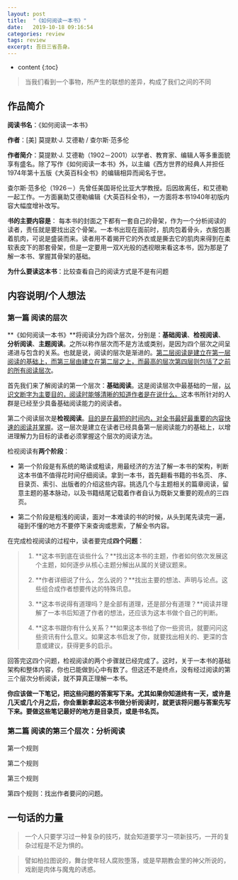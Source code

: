 ```yaml
---
layout: post
title:  "《如何阅读一本书》"
date:   2019-10-18 09:16:54
categories: review
tags: review
excerpt: 吾日三省吾身。
---
```


* content
{:toc}
> 当我们看到一个事物，所产生的联想的差异，构成了我们之间的不同



## 作品简介

**阅读书名**：《如何阅读一本书》

**作者**：[美] 莫提默·J. 艾德勒 / 查尔斯·范多伦

**作者简介**：莫提默·J. 艾德勒（1902－2001）以学者、教育家、编辑人等多重面貌享有盛名。除了写作《如何阅读一本书》外，以主编《西方世界的经典人并担任1974年第十五版《大英百科全书》的编辑相异而闻名于世。

查尔斯·范多伦（1926－）先曾任美国哥伦比亚大学教授。后因故离任，和艾德勒一起工作。一方面襄助艾德勒编辑《大英百科全书》，一方面将本书1940年初版内容大幅度增补改写。

**书的主要内容是**： 每本书的封面之下都有一套自己的骨架，作为一个分析阅读的读者，责任就是要找出这个骨架。一本书出现在面前时，肌肉包着骨头，衣服包裹着肌肉，可说是盛装而来。读者用不着揭开它的外衣或是撕去它的肌肉来得到在柔软表皮下的那套骨架，但是一定要用一双X光般的透视眼来看这本书，因为那是了解一本书、掌握其骨架的基础。 

**为什么要读这本书**：比较查看自己的阅读方式是不是有问题

## 内容说明/个人想法

###  **第一篇 阅读的层次** 

**《如何阅读一本书》**将阅读分为四个层次，分别是：**基础阅读**、**检视阅读**、**分析阅读**、**主题阅读**。之所以称作层次而不是方法或类别，是因为四个层次之间呈递进与包含的关系。也就是说，阅读的层次是渐进的。<u>第二层阅读是建立在第一层阅读的基础上，而第三层由建立在第二层之上，而最高的层次第四层则包括了之前的所有阅读层次</u>。

首先我们来了解阅读的第一个层次：**基础阅读**。这是阅读层次中最基础的一层，<u>以识文断字为主要目的，阅读时能够清晰的知道作者是在说什么。</u>这本书所针对的人群是已经至少具备基础阅读能力的阅读者。

第二个阅读层次是**检视阅读**。<u>目的是在最短的时间内，对全书最好最重要的内容快速的阅读并掌握</u>。这一层次是建立在读者已经具备第一层阅读能力的基础上，以增进理解力为目标的读者必须掌握这个层次的阅读方法。

检视阅读有**两个阶段**：

- 第一个阶段是有系统的略读或粗读，用最经济的方法了解一本书的架构，判断这本书值不值得花时间仔细阅读。拿到一本书，首先翻看书籍的书名页、 序、目录页、索引、出版者的介绍这些内容。挑选几个与主题相关的篇章阅读，留意主题的基本脉动，以及书籍结尾记载着作者自认为既新又重要的观点的三四页。

- 第二个阶段是粗浅的阅读，面对一本难读的书的时候，从头到尾先读完一遍，碰到不懂的地方不要停下来查询或思索，了解全书内容。

在完成检视阅读的过程中，读者要完成**四个问题**：

> 1. **这本书到底在谈些什么？**找出这本书的主题，作者如何依次发展这个主题，如何逐步从核心主题分解出从属的关键议题来。
>
> 2. **作者详细说了什么，怎么说的？**找出主要的想法、声明与论点。这些组合成作者想要传达的特殊讯息。
>
> 3. **这本书说得有道理吗？是全部有道理，还是部分有道理？**阅读并理解了一本书后知道了作者的想法，还应该为这本书做个自己的判断。
>
> 4. **这本书跟你有什么关系？**如果这本书给了你一些资讯，就要问问这些资讯有什么意义。如果这本书启发了你，就要找出相关的、更深的含意或建议，获得更多的启示。

回答完这四个问题，检视阅读的两个步骤就已经完成了。这时，关于一本书的基础架构和整体内容，你也已能做到心中有数了。但这还不是终点，没有经过阅读的第三个层次分析阅读，就不算真正理解一本书。

**你应该做一下笔记，把这些问题的答案写下来。尤其如果你知道终有一天，或许是几天或几个月之后，你会重新拿起这本书做分析阅读时，就更该将问题与答案先写下来。要做这些笔记最好的地方是目录页，或是书名页。**



### 第二篇 阅读的第三个层次：分析阅读

第一个规则

第二个规则

第三个规则

第四个规则：找出作者要问的问题。



## 一句话的力量

> 一个人只要学习过一种复杂的技巧，就会知道要学习一项新技巧，一开的复杂过程是不足为惧的。

> 譬如柏拉图说的，舞台使年轻人腐败堕落，或是早期教会里的神父所说的，戏剧是肉体与魔鬼的诱惑。
>









